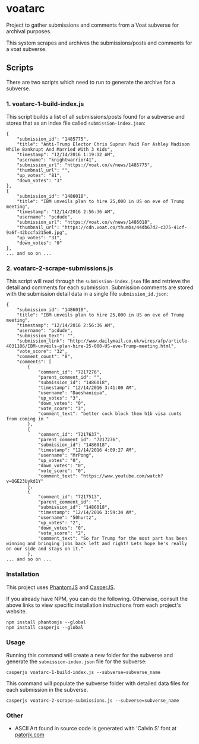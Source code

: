

# voatarc

Project to gather submissions and comments from a Voat subverse for archival purposes.

This system scrapes and archives the submissions/posts and comments for a voat subverse.


## Scripts

There are two scripts which need to run to generate the archive for a subverse.


### 1. voatarc-1-build-index.js

This script builds a list of all submissions/posts found for a subverse and stores
that as an index file called `submission-index.json`:

	{
	    "submission_id": "1485775",
	    "title": "Anti-Trump Elector Chris Suprun Paid For Ashley Madison While Bankrupt And Married With 3 Kids",
	    "timestamp": "12/14/2016 1:19:12 AM",
	    "username": "knightwarrior41",
	    "submission_url": "https://voat.co/v/news/1485775",
	    "thumbnail_url": "",
	    "up_votes": "81",
	    "down_votes": "3"
	},
	{
	    "submission_id": "1486018",
	    "title": "IBM unveils plan to hire 25,000 in US on eve of Trump meeting",
	    "timestamp": "12/14/2016 2:56:36 AM",
	    "username": "pcdude",
	    "submission_url": "https://voat.co/v/news/1486018",
	    "thumbnail_url": "https://cdn.voat.co/thumbs/44db67d2-c375-41cf-9a6f-42bccfa215e8.jpg",
	    "up_votes": "31",
	    "down_votes": "0"
	},
	... and so on ...


### 2. voatarc-2-scrape-submissions.js

This script will read through the `submission-index.json` file and retrieve the
detail and comments for each submission. Submission comments are stored with the
submission detail data in a single file `submission_id.json`:

	{
	    "submission_id": "1486018",
	    "title": "IBM unveils plan to hire 25,000 in US on eve of Trump meeting",
	    "timestamp": "12/14/2016 2:56:36 AM",
	    "username": "pcdude",
	    "submission_text": "",
	    "submission_link": "http://www.dailymail.co.uk/wires/afp/article-4031186/IBM-unveils-plan-hire-25-000-US-eve-Trump-meeting.html",
	    "vote_score": "32",
	    "comment_count": "8",
	    "comments": [
	        {
	            "comment_id": "7217276",
	            "parent_comment_id": "",
	            "submission_id": "1486018",
	            "timestamp": "12/14/2016 3:41:00 AM",
	            "username": "Daeshaniqua",
	            "up_votes": "3",
	            "down_votes": "0",
	            "vote_score": "3",
	            "comment_text": "better cock block them h1b visa cunts from coming in "
	        },
	        {
	            "comment_id": "7217637",
	            "parent_comment_id": "7217276",
	            "submission_id": "1486018",
	            "timestamp": "12/14/2016 4:09:27 AM",
	            "username": "MrPong",
	            "up_votes": "0",
	            "down_votes": "0",
	            "vote_score": "0",
	            "comment_text": "https://www.youtube.com/watch?v=QGE23Uykd1Y"
	        },
	        {
	            "comment_id": "7217513",
	            "parent_comment_id": "",
	            "submission_id": "1486018",
	            "timestamp": "12/14/2016 3:59:34 AM",
	            "username": "50hurtz",
	            "up_votes": "2",
	            "down_votes": "0",
	            "vote_score": "2",
	            "comment_text": "So far Trump for the most part has been winning and bringing jobs back left and right! Lets hope he's really on our side and stays on it."
	        },
	... and so on ...


### Installation

This project uses [PhantomJS](http://phantomjs.org/)
and [CasperJS](http://casperjs.org/).

If you already have NPM, you can do the following.
Otherwise, consult the above links to view specific installation instructions
from each project's website.

	npm install phantomjs --global
	npm install casperjs --global


### Usage

Running this command will create a new folder for the subverse and generate
the `submission-index.json` file for the subverse:

	casperjs voatarc-1-build-index.js --subverse=subverse_name

This command will populate the subverse folder with detailed data files for
each submission in the subverse.

	casperjs voatarc-2-scrape-submissions.js --subverse=subverse_name


### Other

- ASCII Art found in source code is generated with 'Calvin S' font at
  [patorjk.com](http://patorjk.com/software/taag/#p=display&c=c%2B%2B&f=Calvin%20S&t=)

